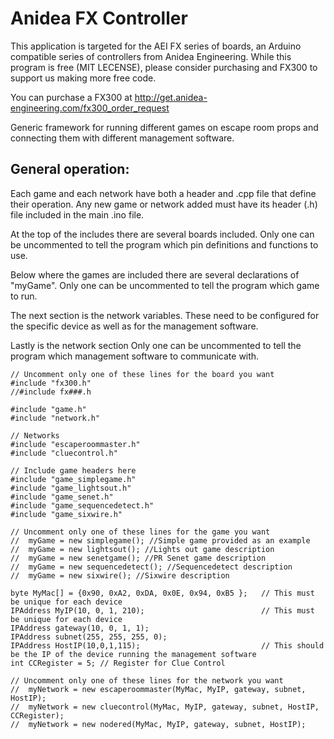 # Anidea FX Controller

This application is targeted for the AEI FX series of boards, an Arduino compatible series of controllers from Anidea Engineering.  While this program is free (MIT LECENSE), please consider purchasing and FX300 to support us making more free code.

You can purchase a FX300 at http://get.anidea-engineering.com/fx300_order_request

Generic framework for running different games on escape room props and connecting them with different management software.

## General operation:

Each game and each network have both a header and .cpp file that define their operation. Any new game or network added must have its header (.h) file included in the main .ino file.

At the top of the includes there are several boards included. Only one can be uncommented to tell the program which pin definitions and functions to use.

Below where the games are included there are several declarations of "myGame". Only one can be uncommented to tell the program which game to run.

The next section is the network variables. These need to be configured for the specific device as well as for the management software.

Lastly is the network section Only one can be uncommented to tell the program which management software to communicate with.

```
// Uncomment only one of these lines for the board you want
#include "fx300.h"
//#include fx###.h

#include "game.h"
#include "network.h"

// Networks
#include "escaperoommaster.h"
#include "cluecontrol.h"

// Include game headers here
#include "game_simplegame.h"
#include "game_lightsout.h"
#include "game_senet.h"
#include "game_sequencedetect.h"
#include "game_sixwire.h"
```

```
// Uncomment only one of these lines for the game you want
//  myGame = new simplegame(); //Simple game provided as an example
//  myGame = new lightsout(); //Lights out game description
//  myGame = new senetgame(); //PR Senet game description
//  myGame = new sequencedetect(); //Sequencedetect description
//  myGame = new sixwire(); //Sixwire description

byte MyMac[] = {0x90, 0xA2, 0xDA, 0x0E, 0x94, 0xB5 };   // This must be unique for each device
IPAddress MyIP(10, 0, 1, 210);                          // This must be unique for each device
IPAddress gateway(10, 0, 1, 1);
IPAddress subnet(255, 255, 255, 0);
IPAddress HostIP(10,0,1,115);                           // This should be the IP of the device running the management software
int CCRegister = 5; // Register for Clue Control

// Uncomment only one of these lines for the network you want
//  myNetwork = new escaperoommaster(MyMac, MyIP, gateway, subnet, HostIP);
//  myNetwork = new cluecontrol(MyMac, MyIP, gateway, subnet, HostIP, CCRegister);
//  myNetwork = new nodered(MyMac, MyIP, gateway, subnet, HostIP);
```
